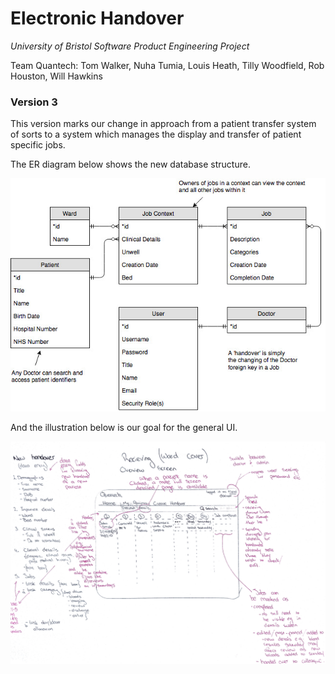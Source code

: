 # Electronic Handover

*University of Bristol Software Product Engineering Project*

Team Quantech: Tom Walker, Nuha Tumia, Louis Heath, Tilly Woodfield, Rob Houston, Will Hawkins

### Version 3

This version marks our change in approach from a patient transfer system of sorts
to a system which manages the display and transfer of patient specific jobs.

The ER diagram below shows the new database structure.

<p align="center"> 
<img src="docs/table-relationships.jpg" />
</p>

And the illustration below is our goal for the general UI.

<p align="center"> 
<img src="docs/ui-diag.png" />
</p>
